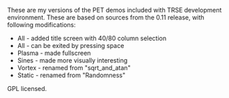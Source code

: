 These are my versions of the PET demos included with TRSE development environment.  These are based on sources from the 0.11 release, with following modifications:

* All - added title screen with 40/80 column selection
* All - can be exited by pressing space
* Plasma - made fullscreen
* Sines - made more visually interesting
* Vortex - renamed from "sqrt_and_atan"
* Static - renamed from "Randomness"

GPL licensed.
